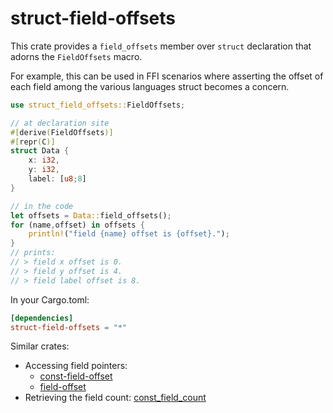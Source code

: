 # struct-field-offsets

This crate provides a `field_offsets` member over `struct` declaration
that adorns the `FieldOffsets` macro.

For example, this can be used in FFI scenarios where asserting the offset
of each field among the various languages struct becomes a concern.

```rust
use struct_field_offsets::FieldOffsets;

// at declaration site
#[derive(FieldOffsets)]
#[repr(C)]
struct Data {
    x: i32,
    y: i32,
    label: [u8;8]
}

// in the code
let offsets = Data::field_offsets();
for (name,offset) in offsets {
    println!("field {name} offset is {offset}.");
}
// prints:
// > field x offset is 0.
// > field y offset is 4.
// > field label offset is 8.
```

In your Cargo.toml:
```toml
[dependencies]
struct-field-offsets = "*"
```

Similar crates:
* Accessing field pointers:
  * [const-field-offset](https://crates.io/crates/const-field-offset)
  * [field-offset](https://crates.io/crates/field-offset)
* Retrieving the field count: [const_field_count](https://crates.io/crates/const_field_count)